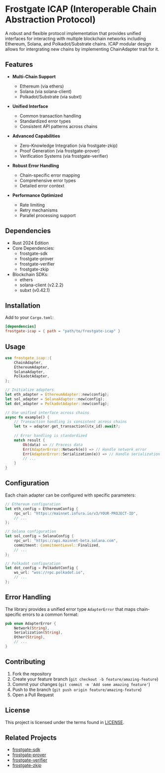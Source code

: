 # Frostgate ICAP (Interoperable Chain Abstraction Protocol)

A robust and flexible protocol implementation that provides unified interfaces for interacting with multiple blockchain networks including Ethereum, Solana, and Polkadot/Substrate chains. ICAP modular design allows for intergrating new chains by implementing ChainAdapter trait for it.

## Features

- **Multi-Chain Support**
  - Ethereum (via ethers)
  - Solana (via solana-client)
  - Polkadot/Substrate (via subxt)

- **Unified Interface**
  - Common transaction handling
  - Standardized error types
  - Consistent API patterns across chains

- **Advanced Capabilities**
  - Zero-Knowledge Integration (via frostgate-zkip)
  - Proof Generation (via frostgate-prover)
  - Verification Systems (via frostgate-verifier)

- **Robust Error Handling**
  - Chain-specific error mapping
  - Comprehensive error types
  - Detailed error context

- **Performance Optimized**
  - Rate limiting
  - Retry mechanisms
  - Parallel processing support

## Dependencies

- Rust 2024 Edition
- Core Dependencies:
  - frostgate-sdk
  - frostgate-prover
  - frostgate-verifier
  - frostgate-zkip
- Blockchain SDKs:
  - ethers
  - solana-client (v2.2.2)
  - subxt (v0.42.1)

## Installation

Add to your `Cargo.toml`:

```toml
[dependencies]
frostgate-icap = { path = "path/to/frostgate-icap" }
```

## Usage

```rust
use frostgate_icap::{
    ChainAdapter,
    EthereumAdapter,
    SolanaAdapter,
    PolkadotAdapter,
};

// Initialize adapters
let eth_adapter = EthereumAdapter::new(config);
let sol_adapter = SolanaAdapter::new(config);
let dot_adapter = PolkadotAdapter::new(config);

// Use unified interface across chains
async fn example() {
    // Transaction handling is consistent across chains
    let tx = adapter.get_transaction(&tx_id).await?;
    
    // Error handling is standardized
    match result {
        Ok(data) => // Process data
        Err(AdapterError::Network(e)) => // Handle network error
        Err(AdapterError::Serialization(e)) => // Handle serialization error
        // ...
    }
}
```

## Configuration

Each chain adapter can be configured with specific parameters:

```rust
// Ethereum configuration
let eth_config = EthereumConfig {
    rpc_url: "https://mainnet.infura.io/v3/YOUR-PROJECT-ID",
    // ...
};

// Solana configuration
let sol_config = SolanaConfig {
    rpc_url: "https://api.mainnet-beta.solana.com",
    commitment: CommitmentLevel::Finalized,
    // ...
};

// Polkadot configuration
let dot_config = PolkadotConfig {
    ws_url: "wss://rpc.polkadot.io",
    // ...
};
```

## Error Handling

The library provides a unified error type `AdapterError` that maps chain-specific errors to a common format:

```rust
pub enum AdapterError {
    Network(String),
    Serialization(String),
    Other(String),
    // ...
}
```

## Contributing

1. Fork the repository
2. Create your feature branch (`git checkout -b feature/amazing-feature`)
3. Commit your changes (`git commit -m 'Add some amazing feature'`)
4. Push to the branch (`git push origin feature/amazing-feature`)
5. Open a Pull Request

## License

This project is licensed under the terms found in [LICENSE](LICENSE).

## Related Projects

- [frostgate-sdk](../frostgate-sdk)
- [frostgate-prover](../frostgate-prover)
- [frostgate-verifier](../frostgate-verifier)
- [frostgate-zkip](../frostgate-zkip) 
